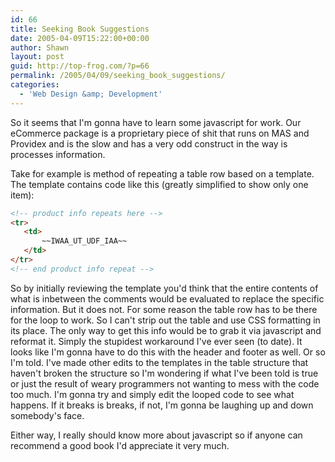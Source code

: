 ```yaml
---
id: 66
title: Seeking Book Suggestions
date: 2005-04-09T15:22:00+00:00
author: Shawn
layout: post
guid: http://top-frog.com/?p=66
permalink: /2005/04/09/seeking_book_suggestions/
categories:
  - 'Web Design &amp; Development'
---
```

So it seems that I'm gonna have to learn some javascript for work. Our eCommerce package is a proprietary piece of shit that runs on MAS and Providex and is the slow and has a very odd construct in the way is processes information.

<!--more-->

Take for example is method of repeating a table row based on a template. The template contains code like this (greatly simplified to show only one item):

``` html
<!-- product info repeats here -->
<tr>
   <td>
       ~~IWAA_UT_UDF_IAA~~
   </td>
</tr>
<!-- end product info repeat -->
```

So by initially reviewing the template you'd think that the entire contents of what is inbetween the comments would be evaluated to replace the specific information. But it does not. For some reason the table row has to be there for the loop to work. So I can't strip out the table and use CSS formatting in its place. The only way to get this info would be to grab it via javascript and reformat it. Simply the stupidest workaround I've ever seen (to date). It looks like I'm gonna have to do this with the header and footer as well. Or so I'm told. I've made other edits to the templates in the table structure that haven't broken the structure so I'm wondering if what I've been told is true or just the result of weary programmers not wanting to mess with the code too much. I'm gonna try and simply edit the looped code to see what happens. If it breaks is breaks, if not, I'm gonna be laughing up and down somebody's face.

Either way, I really should know more about javascript so if anyone can recommend a good book I'd appreciate it very much.